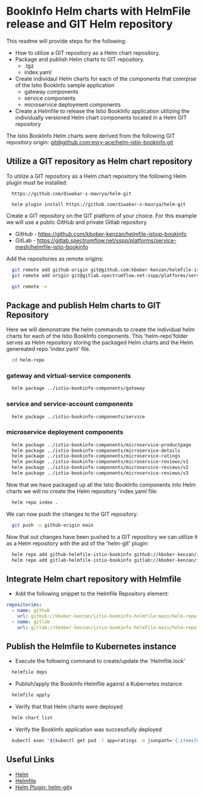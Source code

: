 # BookInfo Helm charts with HelmFile release and GIT Helm repository

This readme will provide steps for the following:

- How to utilize a GIT repository as a Helm chart repository.
- Package and publish Helm charts to GIT repository.
  - <helm-package>.tgz
  - index.yaml
- Create individaul Helm charts for each of the components that comrpise of the Istio BookInfo sample application
  - gateway components
  - service components
  - microservice deployment components
- Create a Helmfile to release the Istio BookInfo application utilizing the individually versioned Helm chart components located in a Helm GIT repository

The Istio BookInfo Helm charts were derived from the following GIT repository origin:
[git@github.com:evry-ace/helm-istio-bookinfo.git](https://github.com/evry-ace/helm-istio-bookinfo)

## Utilize a GIT repository as Helm chart repository

To utilize a GIT repository as a Helm chart repository the following Helm plugin must be installed:

```http
  https://github.com/diwakar-s-maurya/helm-git

  helm plugin install https://github.com/diwakar-s-maurya/helm-git
```

Create a GIT repository on the GIT platform of your choice.
For this example we will use a public GitHub and private Gitlab repository

- GitHub - https://github.com/kbober-kenzan/helmfile-istiop-bookinfo
- GitLab - https://gitlab.spectrumflow.net/sspp/platforms/service-mesh/helmfile-istio-bookinfo

Add the repositories as remote origins:

```bash
  git remote add github-origin git@github.com:kbober-kenzan/helmfile-istio-bookinfo.git
  git remote add origin git@gitlab.spectrumflow.net:sspp/platforms/service-mesh/helmfile-istio-bookinfo.git

  git remote -v
```

## Package and publish Helm charts to GIT Repository

Here we will demonstrate the helm commands to create the individual helm charts for each of the Istio BookInfo components.
This 'helm-repo'folder serves as Helm repository storing the packaged Helm charts and the Helm genereated repo 'index.yaml' file.

```bash
  cd helm-repo
```

### gateway and virtual-service components

```bash
  helm package ../istio-bookinfo-components/gateway
```

### service and service-account components

```bash
  helm package ../istio-bookinfo-components/service
```

### microservice deployment components

```bash
  helm package ../istio-bookinfo-components/microservice-productpage
  helm package ../istio-bookinfo-components/microservice-details
  helm package ../istio-bookinfo-components/microservice-ratings  
  helm package ../istio-bookinfo-components/microservice-reviews/v1
  helm package ../istio-bookinfo-components/microservice-reviews/v2
  helm package ../istio-bookinfo-components/microservice-reviews/v3
```

Now that we have packaged up all the Istio BookInfo components into Helm charts we will no create the Helm repository 'index.yaml file:

```bash
  helm repo index .
```

We can now push the changes to the GIT repository:

```bash
  git push -u github-origin main
```

Now that out changes have been pushed to a GIT repository we can utilize it as a Helm repository with the aid of the 'helm-git' plugin:

```bash
  helm repo add github-helmfile-istio-bookinfo github://kbober-kenzan/istio-bookinfo-helmfile:main/helm-repo
  helm repo add gitlab-helmfile-istio-bookinfo gitlab://kbober-kenzan/istio-bookinfo-helmfile:main/helm-repo
```

## Integrate Helm chart repository with Helmfile

- Add the following snippet to the Helmfile Repository element:

``` yaml
repositories:
  - name: github
    url: github://kbober-kenzan/istio-bookinfo-helmfile:main/helm-repo
  - name: gitlab
    url: gitlab://kbober-kenzan/istio-bookinfo-helmfile:main/helm-repo 
```

## Publish the Helmfile to Kubernetes instance

- Execute the following command to create/update the 'Helmfile.lock'

```bash
  helmfile deps
```

- Publish/apply the BookInfo Helmfile against a Kubernetes instance

```bash
  helmfile apply
```

- Verify that that Helm charts were deployed

```bash
  helm chart list
```

- Verify the BookInfo application was successfully deployed

```bash
  kubectl exec "$(kubectl get pod -l app=ratings -o jsonpath='{.items[0].metadata.name}')" -c ratings -- curl -sS productpage:9080/productpage | grep -o "<title>.*</title>"
```

## Useful Links

- [Helm](https://helm.sh/)
- [Helmfile](https://github.com/roboll/helmfile)
- [Helm Plugin: helm-git](https://github.com/diwakar-s-maurya/helm-git)s